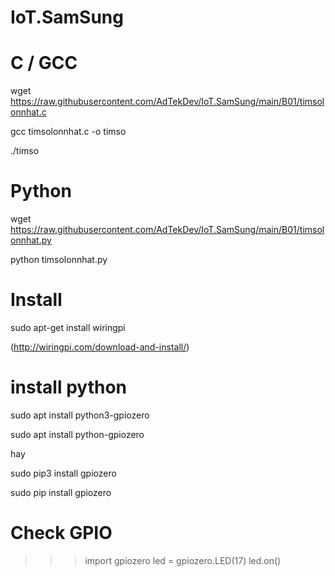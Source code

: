 # IoT.SamSung


# C / GCC

   wget https://raw.githubusercontent.com/AdTekDev/IoT.SamSung/main/B01/timsolonnhat.c
   
   gcc timsolonnhat.c -o timso
   
   ./timso


# Python 

wget   https://raw.githubusercontent.com/AdTekDev/IoT.SamSung/main/B01/timsolonnhat.py

python  timsolonnhat.py 


# Install

sudo apt-get install wiringpi

(http://wiringpi.com/download-and-install/)


# install python 


sudo apt install python3-gpiozero


sudo apt install python-gpiozero


hay

sudo pip3 install gpiozero

sudo pip install gpiozero


# Check GPIO 
>>> import gpiozero
>>> led = gpiozero.LED(17)
>>> led.on()

